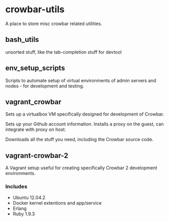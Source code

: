 crowbar-utils
=============

A place to store misc crowbar related utilities.

## bash_utils

unsorted stuff, like the tab-completion stuff for devtool

## env_setup_scripts

Scripts to automate setup of virtual environments of admin servers and nodes - for development and testing.

## vagrant_crowbar

Sets up a virtualbox VM specifically designed for development of Crowbar.

Sets up your Github account information.  Installs a proxy on the guest, can integrate with proxy on host.

Downloads all the stuff you need, including the Crowbar source code.

## vagrant-crowbar-2

A Vagrant setup useful for creating specifically Crowbar 2 development environments.

### Includes 

* Ubuntu 12.04.2
* Docker kernel extentions and app/service
* Erlang
* Ruby 1.9.3

